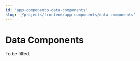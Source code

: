 ```yaml
---
id: 'app-components-data-components'
slug: '/projects/frontend/app-components/data-components'
---
```


# Data Components

To be filled.
